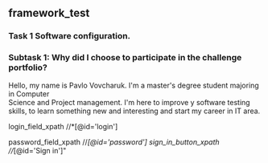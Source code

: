 ## framework_test
### Task 1 Software configuration.
### Subtask 1: Why did I choose to participate in the challenge portfolio?
<p>Hello, my name is Pavlo Vovcharuk. I'm a master's degree student majoring 
in Computer <br>Science and Project management.  I'm here to improve y software testing skills, to learn something 
new and interesting  and start my career in IT area.  </p>

login_field_xpath
//*[@id='login']

password_field_xpath
//*[@id='password']
sign_in_button_xpath
//*[@id='Sign in']"